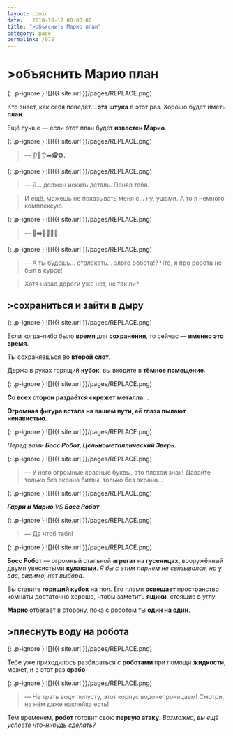```yaml
---
layout: comic
date:   2018-10-12 00:00:00 
title: ">объяснить Марио план"
category: page
permalink: /072
---
```

# >объяснить Марио план

{: .p-ignore }
![]({{ site.url }}/pages/REPLACE.png)

Кто знает, как себя поведёт… <strong>эта штука</strong> в этот раз. Хорошо будет иметь <strong>план</strong>.

Ещё лучше — если этот план будет <strong>известен Марио</strong>.

{: .p-ignore }
![]({{ site.url }}/pages/REPLACE.png)

<blockquote>— 👂😬👂➡<strong>️️🕵️⚙️.</strong></blockquote>

{: .p-ignore }
![]({{ site.url }}/pages/REPLACE.png)

<blockquote>— Я… должен искать деталь. Понял тебя.</blockquote>

<blockquote>И ещё, можешь не показывать меня с… ну, ушами. А то я немного комплексую.</blockquote>

{: .p-ignore }
![]({{ site.url }}/pages/REPLACE.png)

<blockquote>— 🤡<strong>➡️</strong>🏃🕺😡🤖.</blockquote>

{: .p-ignore }
![]({{ site.url }}/pages/REPLACE.png)

<blockquote>— А ты будешь… отвлекать… злого робота!? Что, я про робота не был в курсе! </blockquote>

<blockquote>Хотя назад дороги уже нет, не так ли?</blockquote>

## >сохраниться и зайти в дыру

{: .p-ignore }
![]({{ site.url }}/pages/REPLACE.png)

Если когда-либо было <strong>время </strong>для <strong>сохранения</strong>, то сейчас — <strong>именно это время</strong>.

Ты сохраняешься во <strong>второй слот</strong>.

Держа в руках горящий <strong>кубок</strong>, вы входите в <strong>тёмное помещение</strong>.

{: .p-ignore }
![]({{ site.url }}/pages/REPLACE.png)

<strong>Со всех сторон раздаётся скрежет металла…</strong>

<strong>Огромная фигура встала на вашем пути, её глаза пылают ненавистью.</strong>

{: .p-ignore }
![]({{ site.url }}/pages/REPLACE.png)

<em>Перед вами <strong>Босс Робот, Цельнометаллический Зверь.</strong></em>

{: .p-ignore }
![]({{ site.url }}/pages/REPLACE.png)

<blockquote>— У него огромные красные буквы, это плохой знак! Давайте только без экрана битвы, только без экрана…</blockquote>

{: .p-ignore }
![]({{ site.url }}/pages/REPLACE.png)

<cite><strong>Гарри и Марио </strong>VS <strong>Босс Робот</strong></cite>

{: .p-ignore }
![]({{ site.url }}/pages/REPLACE.png)

<blockquote>— Да чтоб тебя!</blockquote>

{: .p-ignore }
![]({{ site.url }}/pages/REPLACE.png)

<strong>Босс Робот</strong> — огромный стальной <strong>агрегат </strong>на <strong>гусеницах</strong>, вооружённый двумя увесистыми <strong>кулаками</strong>. <em>Я бы с этим парнем не связывался, но у вас, видимо, нет выбора</em>.

Вы ставите <strong>горящий кубок</strong> на пол. Его пламя <strong>освещает </strong>пространство комнаты достаточно хорошо, чтобы заметить <strong>ящики</strong>, стоящие в углу.

<strong>Марио </strong>отбегает в сторону, пока с роботом ты <strong>один на один</strong>.

## >плеснуть воду на робота

{: .p-ignore }
![]({{ site.url }}/pages/REPLACE.png)

Тебе уже приходилось разбираться с <strong>роботами </strong>при помощи <strong>жидкости</strong>, может, и в этот раз <strong>срабо-</strong>

{: .p-ignore }
![]({{ site.url }}/pages/REPLACE.png)

<blockquote>— Не трать воду попусту, этот корпус водонепроницаем! Смотри, на нём даже наклейка есть!</blockquote>

Тем временем, <strong>робот </strong>готовит свою <strong>первую атаку</strong>. <em>Возможно, вы ещё успеете что-нибудь сделать?</em>
